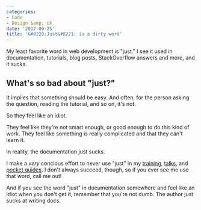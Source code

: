 ```yaml
---
categories:
- Code
- Design &amp; UX
date: '2017-09-25'
title: '&#8220;Just&#8221; is a dirty word'
---
```


My least favorite word in web development is "just." I see it used in documentation, tutorials, blog posts, StackOverflow answers and more, and it sucks.

## What's so bad about "just?"

It implies that something should be easy. And often, for the person asking the question, reading the tutorial, and so on, it's not.

So they feel like an idiot.

They feel like they're not smart enough, or good enough to do this kind of work. They feel like something is really complicated and that they can't learn it.

In reality, the documentation just sucks.

I make a *very* concious effort to never use "just" in my [training](/training/), [talks](/talks), and [pocket guides](/guides/). I don't always succeed, though, so if you ever see me use that word, call me out!

And if you see the word "just" in documentation somewhere and feel like an idiot when you don't get it, remember that you're not dumb. The author just sucks at writing docs.